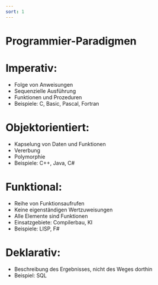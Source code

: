 ```yaml
---
sort: 1
---
```


# Programmier-Paradigmen 

# Imperativ:
- Folge von Anweisungen
- Sequenzielle Ausführung
- Funktionen und Prozeduren
- Beispiele: C, Basic, Pascal, Fortran

# Objektorientiert:
- Kapselung von Daten und Funktionen
- Vererbung
- Polymorphie 
- Beispiele: C++, Java, C#

# Funktional:
- Reihe von Funktionsaufrufen
- Keine eigenständigen Wertzuweisungen
- Alle Elemente sind Funktionen
- Einsatzgebiete: Compilerbau, KI
- Beispiele: LISP, F#

# Deklarativ:
- Beschreibung des Ergebnisses, nicht des Weges dorthin
- Beispiel: SQL

